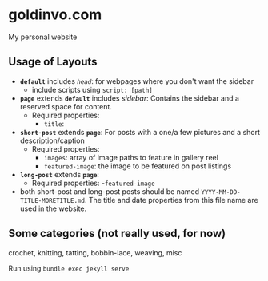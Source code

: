 # goldinvo.com
My personal website 

## Usage of Layouts
- **`default`** includes *`head`*: for webpages where you don't want the sidebar
    - include scripts using `script: [path]` 
- **`page`** extends **`default`** includes *sidebar*: Contains the sidebar and a reserved space for content.
    - Required properties:
        - `title`:
- **`short-post`** extends **`page`**: For posts with a one/a few pictures and a short description/caption
    - Required properties:
        - `images`: array of image paths to feature in gallery reel
        - `featured-image`: the image to be featured on post listings
- **`long-post`** extends **`page`**:
    - Required properties:
        -`featured-image`
- both short-post and long-post posts should be named `YYYY-MM-DD-TITLE-MORETITLE.md`. The title and date properties from this file name are used in the website.

## Some categories (not really used, for now)
crochet, knitting, tatting, bobbin-lace, weaving, misc

Run using `bundle exec jekyll serve`




